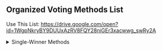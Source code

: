 ## Organized Voting Methods List

Use This List: https://drive.google.com/open?id=1WgpNkryBY9DUUxAzRV8FQY28niGEr3xacwwg_swRy2A

<details>
<summary>Single-Winner Methods</summary>
<ul>
	<li>
	<details>
	<summary>Single-Choice</summary>
	<ul>
		<li>
		<details>
		<summary>First-Past-The-Post</summary>
		<ul>
			<li>
			First Past The Post
			</li>
		</ul>
                        <ul>
		<li>
		<details>
		<summary>Rounds</summary>
                        <ul>
			<li>
			Top-Two
			</li>
		</ul>
		</details>
		</li>
	</ul>
	</details>
	</li>
</ul>
</details>
